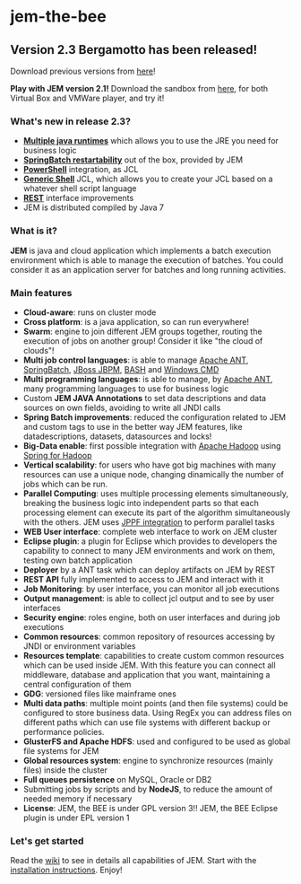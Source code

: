 # jem-the-bee

## Version 2.3 Bergamotto has been released!
 
Download previous versions from [here](http://jemthebee.org/index.php/downloads/)!

**Play with JEM version 2.1!** Download the sandbox from [here](http://www.pepstock.org/download/jem-v2.1-centos-x64-sandbox.ova), for both Virtual Box and VMWare player, and try it!
 
### What's new in release 2.3?
  
  * **[Multiple java runtimes](../../wiki/ConfiguringJEMNode)** which allows you to use the JRE you need for business logic
  * **[SpringBatch restartability](../../wiki/JCLReferenceUsingSpringBatch#restartability)** out of the box, provided by JEM
  * **[PowerShell](../../wiki/PS_as_JCL)** integration, as JCL
  * **[Generic Shell](../../wiki/Generic_JCL_Script_Factory)** JCL, which allows you to create your JCL based on a whatever shell script language
  * **[REST](../../wiki/REST)** interface improvements 
  * JEM is distributed compiled by Java 7
 
 
### What is it?
 
**JEM** is java and cloud application which implements a batch execution environment which is able to manage the execution of batches. You could consider it as an application server for batches and long running activities.
 
### Main features
 
 * **Cloud-aware**: runs on cluster mode
 * **Cross platform**: is a java application, so can run everywhere!
 * **Swarm**: engine to join different JEM groups together, routing the execution of jobs on another group! Consider it like "the cloud of clouds"!
 * **Multi job control languages**: is able to manage [Apache ANT](http://ant.apache.org/),  [SpringBatch](http://docs.spring.io/spring-batch/), [JBoss JBPM](http://docs.jboss.org/jbpm/v6.1/userguide/jBPMOverview.html), [BASH](http://www.gnu.org/software/bash/) and [Windows CMD](http://www.microsoft.com/resources/documentation/windows/xp/all/proddocs/en-us/cmd.mspx?mfr=true)
 * **Multi programming languages**: is able to manage, by [Apache ANT](http://ant.apache.org/), many programming languages to use for business logic
 * Custom **JEM JAVA Annotations** to set data descriptions and data sources on own fields, avoiding to write all JNDI calls
 * **Spring Batch improvements**: reduced the configuration related to JEM and custom tags to use in the better way JEM features, like datadescriptions, datasets, datasources and locks!
 * **Big-Data enable**: first possible integration with [Apache Hadoop](http://hadoop.apache.org/) using [Spring for Hadoop](http://projects.spring.io/spring-hadoop/)
 * **Vertical scalability**: for users who have got big machines with many resources can use a unique node, changing dinamically the number of jobs which can be run.
 * **Parallel Computing**: uses multiple processing elements simultaneously, breaking the business logic into independent parts so that each processing element can execute its part of the algorithm simultaneously with the others. JEM uses [JPPF integration](../../wiki/ParallelComputingJPPF) to perform parallel tasks 
 * **WEB User interface**: complete web interface to work on JEM cluster
 * **Eclipse plugin**: a plugin for Eclipse which provides to developers the capability to connect to many JEM environments and work on them, testing own batch application
 * **Deployer** by a ANT task which can deploy artifacts on JEM by REST
 * **REST API** fully implemented to access to JEM and interact with it
 * **Job Monitoring**: by user interface, you can monitor all job executions
 * **Output management**: is able to collect jcl output and to see by user interfaces
 * **Security engine**: roles engine, both on user interfaces and during job executions
 * **Common resources**: common repository of resources accessing by JNDI or environment variables
 * **Resources template**: capabilities to create custom common resources which can be used inside JEM. With this feature you can connect all middleware, database and application that you want, maintaining a central configuration of them 
 * **GDG**: versioned files like mainframe ones
 * **Multi data paths**: multiple moint points (and then file systems) could be configured to store business data. Using RegEx you can address files on different paths which can use file systems with different backup or performance policies.
 * **GlusterFS and Apache HDFS**: used and configured to be used as global file systems for JEM
 * **Global resources system**: engine to synchronize resources (mainly files) inside the cluster
 * **Full queues persistence** on MySQL, Oracle or DB2
 * Submitting jobs by scripts and by **NodeJS**, to reduce the amount of needed memory if necessary 
 * **License**: JEM, the BEE is under GPL version 3!! JEM, the BEE Eclipse plugin is under EPL version 1
 
### Let's get started
 
Read the [wiki](../../wiki/Home) to see in details all capabilities of JEM.
Start with the [installation instructions](../../wiki/Installation). Enjoy!

